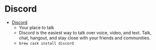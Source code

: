 # Discord
- [Discord](https://discordapp.com/)
  -  Your place to talk
  - Discord is the easiest way to talk over voice, video, and text. Talk, chat, hangout, and stay close with your friends and communities.
  - `brew cask install discord`

